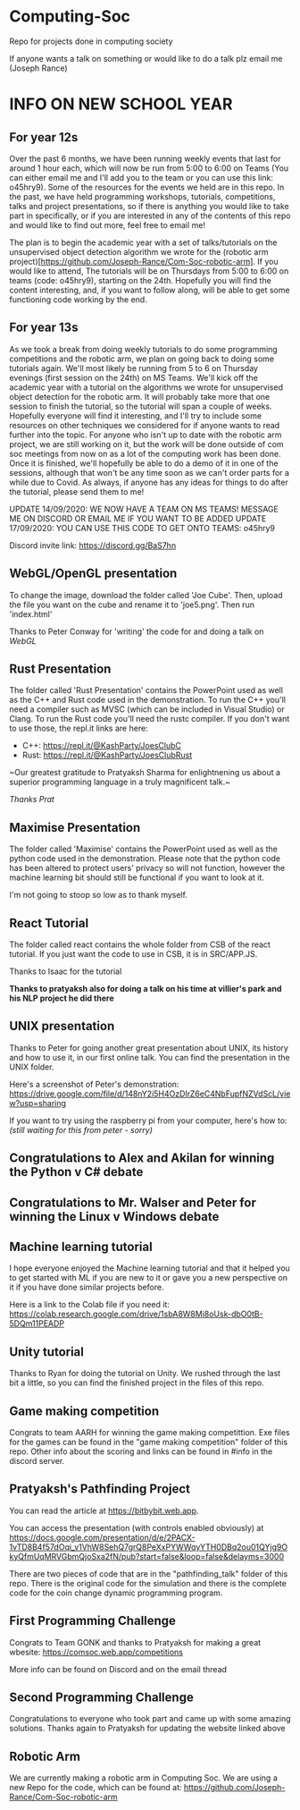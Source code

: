 # Computing-Soc
Repo for projects done in computing society

If anyone wants a talk on something or would like to do a talk plz email me (Joseph Rance)

# INFO ON NEW SCHOOL YEAR

## For year 12s

Over the past 6 months, we have been running  weekly events that last for around 1 hour each, which will now be run from 5:00 to 6:00 on Teams (You can either email me and I'll add you to the team or you can use this link: o45hry9). Some of the resources for the events we held are in this repo. In the past, we have held programming workshops, tutorials, competitions, talks and project presentations, so if there is anything you would like to take part in specifically, or if you are interested in any of the contents of this repo and would like to find out more, feel free to email me!

The plan is to begin the academic year with a set of talks/tutorials on the unsupervised object detection algorithm we wrote for the (robotic arm project)[https://github.com/Joseph-Rance/Com-Soc-robotic-arm]. If you would like to attend, The tutorials will be on Thursdays from 5:00 to 6:00 on teams (code: o45hry9), starting on the 24th. Hopefully you will find the content interesting, and, if you want to follow along, will be able to get some functioning code working by the end.

## For year 13s

As we took a break from doing weekly tutorials to do some programming competitions and the robotic arm, we plan on going back to doing some tutorials again. We'll most likely be running from 5 to 6 on Thursday evenings (first session on the 24th) on MS Teams. We'll kick off the academic year with a tutorial on the algorithms we wrote for unsupervised object detection for the robotic arm. It will probably take more that one session to finish the tutorial, so the tutorial will span a couple of weeks. Hopefully everyone will find it interesting, and I'll try to include some resources on other techniques we considered for if anyone wants to read further into the topic. For anyone who isn't up to date with the robotic arm project, we are still working on it, but the work will be done outside of com soc meetings from now on as a lot of the computing work has been done. Once it is finished, we'll hopefully be able to do a demo of it in one of the sessions, although that won't be any time soon as we can't order parts for a while due to Covid. As always, if anyone has any ideas for things to do after the tutorial, please send them to me!

UPDATE 14/09/2020: WE NOW HAVE A TEAM ON MS TEAMS! MESSAGE ME ON DISCORD OR EMAIL ME IF YOU WANT TO BE ADDED
UPDATE 17/09/2020: YOU CAN USE THIS CODE TO GET ONTO TEAMS: o45hry9

Discord invite link:
https://discord.gg/BaS7hn

## WebGL/OpenGL presentation

To change the image, download the folder called 'Joe Cube'. Then, upload the file you want on the cube and rename it to 'joe5.png'. Then run 'index.html'

Thanks to Peter Conway for 'writing' the code for and doing a talk on *WebGL*

## Rust Presentation

The folder called 'Rust Presentation' contains the PowerPoint used as well as the C++ and Rust code used in the demonstration. To run the C++ you'll need a compiler such as MVSC (which can be included in Visual Studio) or Clang. To run the Rust code you'll need the rustc compiler. If you don't want to use those, the repl.it links are here: 

- C++: https://repl.it/@KashParty/JoesClubC
- Rust: https://repl.it/@KashParty/JoesClubRust

~Our greatest gratitude to Pratyaksh Sharma for enlightnening us about a superior programming language in a truly magnificent talk.~

*Thanks Prat*

## Maximise Presentation

The folder called 'Maximise' contains the PowerPoint used as well as the python code used in the demonstration. Please note that the python code has been altered to protect users' privacy so will not function, however the machine learning bit should still be functional if you want to look at it.

I'm not going to stoop so low as to thank myself.

## React Tutorial

The folder called react contains the whole folder from CSB of the react tutorial. If you just want the code to use in CSB, it is in SRC/APP.JS.

Thanks to Isaac for the tutorial

**Thanks to pratyaksh also for doing a talk on his time at villier's park and his NLP project he did there**

## UNIX presentation

Thanks to Peter for going another great presentation about UNIX, its history and how to use it, in our first online talk. You can find the presentation in the UNIX folder.

Here's a screenshot of Peter's demonstration:
https://drive.google.com/file/d/148nY2i5H4OzDIrZ6eC4NbFupfNZVdScL/view?usp=sharing

If you want to try using the raspberry pi from your computer, here's how to:
*(still waiting for this from peter - sorry)*

## Congratulations to Alex and Akilan for winning the Python v C# debate
## Congratulations to Mr. Walser and Peter for winning the Linux v Windows debate

## Machine learning tutorial

I hope everyone enjoyed the Machine learning tutorial and that it helped you to get started with ML if you are new to it or gave you a new perspective on it if you have done similar projects before.

Here is a link to the Colab file if you need it:
https://colab.research.google.com/drive/1sbA8W8Mi8oUsk-dbO0tB-5DQm11PEADP

## Unity tutorial

Thanks to Ryan for doing the tutorial on Unity. We rushed through the last bit a little, so you can find the finished project in the files of this repo.

## Game making competition

Congrats to team AARH for winning the game making competittion. Exe files for the games can be found in the "game making competition" folder of this repo. Other info about the scoring and links can be found in #info in the discord server. 

## Pratyaksh's Pathfinding Project

You can read the article at https://bitbybit.web.app. 

You can access the presentation (with controls enabled obviously) at https://docs.google.com/presentation/d/e/2PACX-1vTD8B4f57dOqi_v1VhW8SehQ7grQ8PeXxPYWWqyYTH0DBq2ou01QYjg9OkyQfmUqMRVGbmQjoSxa2fN/pub?start=false&loop=false&delayms=3000

There are two pieces of code that are in the "pathfinding_talk" folder of this repo. There is the original code for the simulation and there is the complete code for the coin change dynamic programming program.

## First Programming Challenge

Congrats to Team GONK and thanks to Pratyaksh for making a great wbesite:
https://comsoc.web.app/competitions

More info can be found on Discord and on the email thread

## Second Programming Challenge

Congratulations to everyone who took part and came up with some amazing solutions. Thanks again to Pratyaksh for updating the website linked above

## Robotic Arm

We are currently making a robotic arm in Computing Soc. We are using a new Repo for the code, which can be found at: https://github.com/Joseph-Rance/Com-Soc-robotic-arm
